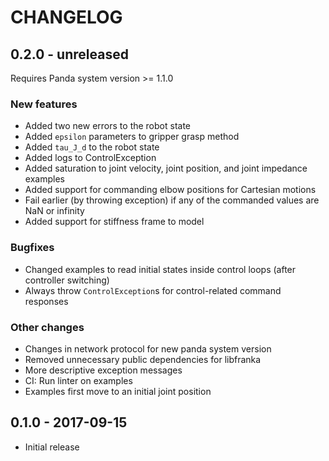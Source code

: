 # CHANGELOG

## 0.2.0 - unreleased

Requires Panda system version >= 1.1.0

### New features

  * Added two new errors to the robot state
  * Added `epsilon` parameters to gripper grasp method
  * Added `tau_J_d` to the robot state
  * Added logs to ControlException
  * Added saturation to joint velocity, joint position, and joint impedance examples
  * Added support for commanding elbow positions for Cartesian motions
  * Fail earlier (by throwing exception) if any of the commanded values are NaN or infinity
  * Added support for stiffness frame to model

### Bugfixes

  * Changed examples to read initial states inside control loops (after controller switching)
  * Always throw `ControlException`s for control-related command responses

### Other changes

  * Changes in network protocol for new panda system version
  * Removed unnecessary public dependencies for libfranka
  * More descriptive exception messages
  * CI: Run linter on examples
  * Examples first move to an initial joint position

## 0.1.0 - 2017-09-15

  * Initial release

